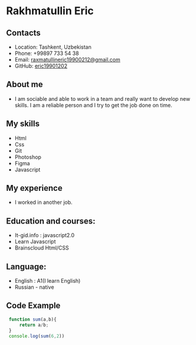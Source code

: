 # **Rakhmatullin Eric** 
## **Contacts** 
* Location: Tashkent, Uzbekistan
* Phone: +99897 733 54 38
* Email: [raxmatullineric19900212@gmail.com](raxmatullineric19900212@gmail.com)
* GitHub:  [eric19901202 ](https://github.com/eric19901202)
## **About me** 
* I am sociable and able to work in a team and really want to develop new skills. I am a reliable person and I try to get the job done on time.



 ## **My skills**
 * Html
 * Css
 * Git
 * Photoshop
 * Figma
 * Javascript
## **My experience**
* I worked in another job.
## **Education and courses:**
* It-gid.info : javascript2.0
* Learn Javascript
* Brainscloud Html/CSS
## **Language:**
* English : A1(I learn English)
* Russian - native
## **Code Example**

```javascript
 function sum(a,b){
     return a/b;
 }
 console.log(sum(6,2)) 
 ```
